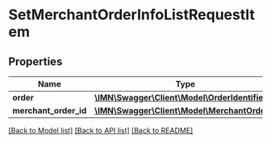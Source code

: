 # SetMerchantOrderInfoListRequestItem

## Properties
Name | Type | Description | Notes
------------ | ------------- | ------------- | -------------
**order** | [**\IMN\Swagger\Client\Model\OrderIdentifier**](OrderIdentifier.md) |  | 
**merchant_order_id** | [**\IMN\Swagger\Client\Model\MerchantOrderId**](MerchantOrderId.md) |  | 

[[Back to Model list]](../README.md#documentation-for-models) [[Back to API list]](../README.md#documentation-for-api-endpoints) [[Back to README]](../README.md)


